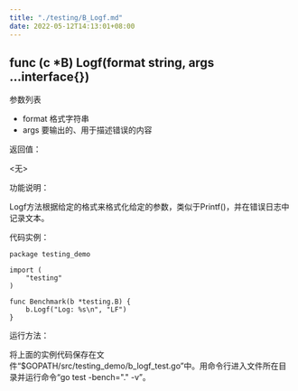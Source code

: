 ```yaml
---
title: "./testing/B_Logf.md"
date: 2022-05-12T14:13:01+08:00
---
```

## func (c *B) Logf(format string, args ...interface{})

参数列表

- format 格式字符串
- args 要输出的、用于描述错误的内容

返回值：

  <无>

功能说明：

Logf方法根据给定的格式来格式化给定的参数，类似于Printf()，并在错误日志中记录文本。

代码实例：

	package testing_demo

	import (
		"testing"
	)

	func Benchmark(b *testing.B) {
		b.Logf("Log: %s\n", "LF")
	}

运行方法：

将上面的实例代码保存在文件“$GOPATH/src/testing_demo/b_logf_test.go”中。用命令行进入文件所在目录并运行命令“go test -bench="." -v”。

